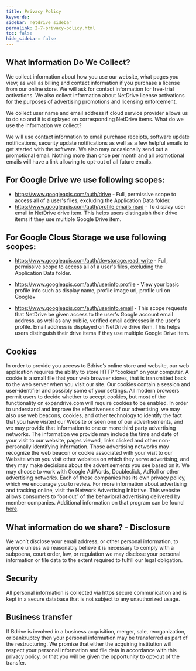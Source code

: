 ```yaml
---
title: Privacy Policy
keywords:
sidebar: netdrive_sidebar
permalink: 2-7-privacy-policy.html
toc: false
hide_sidebar: false
---
```


## What Information Do We Collect?

We collect information about how you use our website, what pages you view, as well as billing and contact information if you purchase a license from our online store. We will ask for contact information for free-trial activations. We also collect information about NetDrive license activations for the purposes of advertising promotions and licensing enforcement.

We collect user name and email address if cloud service provider allows us to do so and it is displayed on corresponding NetDrive items.
What do we use the information we collect?

We will use contact information to email purchase receipts, software update notifications, security update notifications as well as a few helpful emails to get started with the software. We also may occasionally send out a promotional email. Nothing more than once per month and all promotional emails will have a link allowing to opt-out of all future emails.

## For Google Drive we use following scopes:

- https://www.googleapis.com/auth/drive - Full, permissive scope to access all of a user's files, excluding the Application Data folder.
- https://www.googleapis.com/auth/profile.emails.read - To display user email in NetDrive drive item. This helps users distinguish their drive items if they use multiple Google Drive item.

## For Google Clous Storage we use following scopes:

- https://www.googleapis.com/auth/devstorage.read_write - Full, permissive scope to access all of a user's files, excluding the Application Data folder.

- https://www.googleapis.com/auth/userinfo.profile - View your basic profile info such as display name, profile image url, profile url on Google+

- https://www.googleapis.com/auth/userinfo.email - This scope requests that NetDrive be given access to the user's Google account email address, as well as any public, verified email addresses in the user's profile. Email address is displayed on NetDrive drive item. This helps users distinguish their drive items if they use multiple Google Drive item.

## Cookies

In order to provide you access to Bdrive’s online store and website, our web application requires the ability to store HTTP “cookies” on your computer. A cookie is a small file that your web browser stores, that is transmitted back to the web server when you visit our site. Our cookies contain a session and user-identifier and possibly some of your settings. All modern browsers permit users to decide whether to accept cookies, but most of the functionality on expandrive.com will require cookies to be enabled. In order to understand and improve the effectiveness of our advertising, we may also use web beacons, cookies, and other technology to identify the fact that you have visited our Website or seen one of our advertisements, and we may provide that information to one or more third party advertising networks. The information we provide may include the time and date of your visit to our website, pages viewed, links clicked and other non-personally identifying information. Those advertising networks may recognize the web beacon or cookie associated with your visit to our Website when you visit other websites on which they serve advertising, and they may make decisions about the advertisements you see based on it. We may choose to work with Google AdWords, Doubleclick, AdRoll or other advertising networks. Each of these companies has its own privacy policy, which we encourage you to review. For more information about advertising and tracking online, visit the Network Advertising Initiative. This website allows consumers to “opt out” of the behavioral advertising delivered by member companies. Additional information on that program can be found [here](http://www.networkadvertising.org/choices/).

## What information do we share? - Disclosure

We won’t disclose your email address, or other personal information, to anyone unless we reasonably believe it is necessary to comply with a subpoena, court order, law, or regulation we may disclose your personal information or file data to the extent required to fulfill our legal obligation.

## Security

All personal information is collected via https secure communication and is kept in a secure database that is not subject to any unauthorized usage.

## Business transfer

If Bdrive is involved in a business acquisition, merger, sale, reorganization, or bankruptcy then your personal information may be transferred as part of the restructuring. We promise that either the acquiring institution will respect your personal information and file data in accordance with this privacy policy, or that you will be given the opportunity to opt-out of the transfer.
